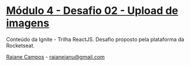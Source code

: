 # [Módulo 4 - Desafio 02 - Upload de imagens](https://www.notion.so/Desafio-02-Upload-de-imagens-4cf1c3b1c1ad4a66961b6e48558cc3b8)

Conteúdo da Ignite - Trilha ReactJS. Desafio proposto pela plataforma da Rocketseat.

[Raiane Campos](https://www.linkedin.com/in/raiane-campos-6a225b80/) - raianejanu@gmail.com
